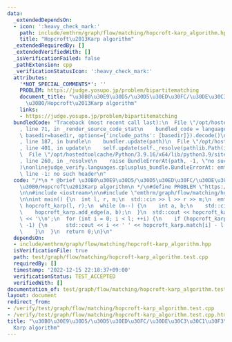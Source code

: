 ```yaml
---
data:
  _extendedDependsOn:
  - icon: ':heavy_check_mark:'
    path: include/emthrm/graph/flow/matching/hopcroft-karp_algorithm.hpp
    title: "Hopcroft\u2013Karp algorithm"
  _extendedRequiredBy: []
  _extendedVerifiedWith: []
  _isVerificationFailed: false
  _pathExtension: cpp
  _verificationStatusIcon: ':heavy_check_mark:'
  attributes:
    '*NOT_SPECIAL_COMMENTS*': ''
    PROBLEM: https://judge.yosupo.jp/problem/bipartitematching
    document_title: "\u30B0\u30E9\u30D5/\u30D5\u30ED\u30FC/\u30DE\u30C3\u30C1\u30F3\
      \u30B0/Hopcroft\u2013Karp algorithm"
    links:
    - https://judge.yosupo.jp/problem/bipartitematching
  bundledCode: "Traceback (most recent call last):\n  File \"/opt/hostedtoolcache/Python/3.9.16/x64/lib/python3.9/site-packages/onlinejudge_verify/documentation/build.py\"\
    , line 71, in _render_source_code_stat\n    bundled_code = language.bundle(stat.path,\
    \ basedir=basedir, options={'include_paths': [basedir]}).decode()\n  File \"/opt/hostedtoolcache/Python/3.9.16/x64/lib/python3.9/site-packages/onlinejudge_verify/languages/cplusplus.py\"\
    , line 187, in bundle\n    bundler.update(path)\n  File \"/opt/hostedtoolcache/Python/3.9.16/x64/lib/python3.9/site-packages/onlinejudge_verify/languages/cplusplus_bundle.py\"\
    , line 401, in update\n    self.update(self._resolve(pathlib.Path(included), included_from=path))\n\
    \  File \"/opt/hostedtoolcache/Python/3.9.16/x64/lib/python3.9/site-packages/onlinejudge_verify/languages/cplusplus_bundle.py\"\
    , line 260, in _resolve\n    raise BundleErrorAt(path, -1, \"no such header\"\
    )\nonlinejudge_verify.languages.cplusplus_bundle.BundleErrorAt: emthrm/graph/flow/matching/hopcroft-karp_algorithm.hpp:\
    \ line -1: no such header\n"
  code: "/*\n * @brief \u30B0\u30E9\u30D5/\u30D5\u30ED\u30FC/\u30DE\u30C3\u30C1\u30F3\
    \u30B0/Hopcroft\u2013Karp algorithm\n */\n#define PROBLEM \"https://judge.yosupo.jp/problem/bipartitematching\"\
    \n\n#include <iostream>\n\n#include \"emthrm/graph/flow/matching/hopcroft-karp_algorithm.hpp\"\
    \n\nint main() {\n  int l, r, m;\n  std::cin >> l >> r >> m;\n  emthrm::HopcroftKarp\
    \ hopcroft_karp(l, r);\n  while (m--) {\n    int a, b;\n    std::cin >> a >> b;\n\
    \    hopcroft_karp.add_edge(a, b);\n  }\n  std::cout << hopcroft_karp.solve()\
    \ << '\\n';\n  for (int i = 0; i < l; ++i) {\n    if (hopcroft_karp.match[i] !=\
    \ -1) {\n      std::cout << i << ' ' << hopcroft_karp.match[i] - l << '\\n';\n\
    \    }\n  }\n  return 0;\n}\n"
  dependsOn:
  - include/emthrm/graph/flow/matching/hopcroft-karp_algorithm.hpp
  isVerificationFile: true
  path: test/graph/flow/matching/hopcroft-karp_algorithm.test.cpp
  requiredBy: []
  timestamp: '2022-12-15 22:18:37+09:00'
  verificationStatus: TEST_ACCEPTED
  verifiedWith: []
documentation_of: test/graph/flow/matching/hopcroft-karp_algorithm.test.cpp
layout: document
redirect_from:
- /verify/test/graph/flow/matching/hopcroft-karp_algorithm.test.cpp
- /verify/test/graph/flow/matching/hopcroft-karp_algorithm.test.cpp.html
title: "\u30B0\u30E9\u30D5/\u30D5\u30ED\u30FC/\u30DE\u30C3\u30C1\u30F3\u30B0/Hopcroft\u2013\
  Karp algorithm"
---
```

